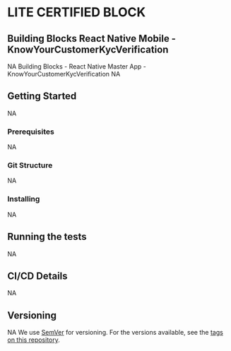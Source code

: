 # LITE CERTIFIED BLOCK
## Building Blocks React Native Mobile -  KnowYourCustomerKycVerification
NA
Building Blocks - React Native Master App - KnowYourCustomerKycVerification
NA
## Getting Started
NA
### Prerequisites
NA
### Git Structure
NA
### Installing
NA
## Running the tests
NA
## CI/CD Details
NA
## Versioning
NA
We use [SemVer](http://semver.org/) for versioning. For the versions available, see the [tags on this repository](https://github.com/your/project/tags).
